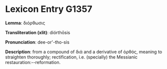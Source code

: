 # Lexicon Entry G1357

**Lemma**: διόρθωσις

**Transliteration (xlit)**: diórthōsis

**Pronunciation**: dee-or'-tho-sis

**Description**:
from a compound of διά and a derivative of ὀρθός, meaning to straighten thoroughly; rectification, i.e. (specially) the Messianic restauration:--reformation.
